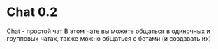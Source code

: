 # Chat 0.2

Chat - простой чат
В этом чате вы можете общаться в одиночных и групповых чатах, также можно общаться с ботами (и создавать их)
